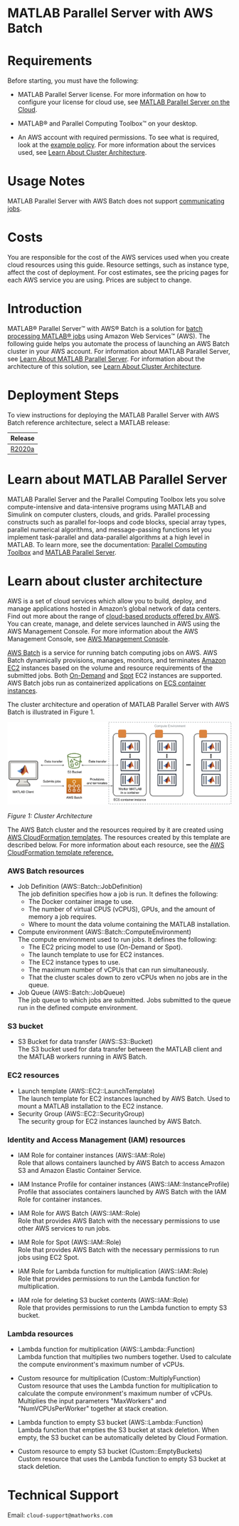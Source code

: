 # MATLAB Parallel Server with AWS Batch

# Requirements

Before starting, you must have the following:

* MATLAB Parallel Server license. For more information on how to configure your license for cloud use, see [MATLAB Parallel Server on the Cloud](https://www.mathworks.com/help/licensingoncloud/matlab-parallel-server-on-the-cloud.html).

* MATLAB® and Parallel Computing Toolbox™ on your desktop.

* An AWS account with required permissions. To see what is required, look at the [example policy](matlab-parallel-server-with-aws-batch-admin-IAM-policy.json). For more information about the services used, see [Learn About Cluster Architecture](#learn-about-cluster-architecture).

# Usage Notes
MATLAB Parallel Server with AWS Batch does not support [communicating jobs](https://uk.mathworks.com/help/parallel-computing/introduction.html).

# Costs
You are responsible for the cost of the AWS services used when you create cloud resources using this guide. Resource settings, such as instance type, affect the cost of deployment. For cost estimates, see the pricing pages for each AWS service you are using. Prices are subject to change.

# Introduction
MATLAB® Parallel Server™ with AWS® Batch is a solution for [batch processing MATLAB® jobs](https://www.mathworks.com/help/parallel-computing/batch-processing.html) using Amazon Web Services™ (AWS). The following guide helps you automate the process of launching an AWS Batch cluster in your AWS account. For information about MATLAB Parallel Server, see [Learn About MATLAB Parallel Server](#learn-about-matlab-parallel-server). For information about the architecture of this solution, see [Learn About Cluster Architecture](#learn-about-cluster-architecture).

# Deployment Steps

To view instructions for deploying the MATLAB Parallel Server with AWS Batch reference architecture, select a MATLAB release:

| Release |
| ------- |
| [R2020a](releases/R2020a/README.md) |


# Learn about MATLAB Parallel Server
MATLAB Parallel Server and the Parallel Computing Toolbox lets you solve compute-intensive and data-intensive programs using MATLAB and Simulink on computer clusters, clouds, and grids. Parallel processing constructs such as parallel for-loops and code blocks, special array types, parallel numerical algorithms, and message-passing functions let you implement task-parallel and data-parallel algorithms at a high level in MATLAB. To learn more, see the documentation: [Parallel Computing Toolbox](https://www.mathworks.com/help/parallel-computing) and [MATLAB Parallel Server](https://www.mathworks.com/help/matlab-parallel-server/).

# Learn about cluster architecture
AWS is a set of cloud services which allow you to build, deploy, and manage applications hosted in Amazon’s global network of data centers. Find out more about the range of [cloud-based products offered by AWS](https://aws.amazon.com/products/). You can create, manage, and delete services launched in AWS using the AWS Management Console. For more information about the AWS Management Console, see [AWS Management Console](https://aws.amazon.com/documentation/awsconsolehelpdocs/).

[AWS Batch](https://aws.amazon.com/batch/) is a service for running batch computing jobs on AWS. AWS Batch dynamically provisions, manages, monitors, and terminates [Amazon EC2](https://aws.amazon.com/ec2/) instances based on the volume and resource requirements of the submitted jobs.  Both [On-Demand](https://aws.amazon.com/ec2/pricing/on-demand/) and [Spot](https://aws.amazon.com/ec2/spot/) EC2 instances are supported.  AWS Batch jobs run as containerized applications on [ECS container instances](https://docs.aws.amazon.com/AmazonECS/latest/developerguide/ECS_instances.html).

The cluster architecture and operation of MATLAB Parallel Server with AWS Batch is illustrated in Figure 1.

![Cluster Architecture](img/MATLAB-Parallel-Server-with-AWS-Batch-architecture.png?raw=true)

*Figure 1: Cluster Architecture*

The AWS Batch cluster and the resources required by it are created using [AWS CloudFormation templates](https://aws.amazon.com/cloudformation/).  The resources created by this template are described below. For more information about each resource, see the [AWS CloudFormation template reference.](https://docs.aws.amazon.com/AWSCloudFormation/latest/UserGuide/template-reference.html)

### AWS Batch resources
* Job Definition (AWS::Batch::JobDefinition)  
The job definition specifies how a job is run. It defines the following:
    * The Docker container image to use.
    * The number of virtual CPUS (vCPUS), GPUs, and the amount of memory a job requires.
    * Where to mount the data volume containing the MATLAB installation.
* Compute environment (AWS::Batch::ComputeEnvironment)  
The compute environment used to run jobs. It defines the following:
  * The EC2 pricing model to use (On-Demand or Spot).
  * The launch template to use for EC2 instances.
  * The EC2 instance types to use.
  * The maximum number of vCPUs that can run simultaneously.
  * That the cluster scales down to zero vCPUs when no jobs are in the queue.
* Job Queue (AWS::Batch::JobQueue)  
The job queue to which jobs are submitted. Jobs submitted to the queue run in the defined compute environment.

### S3 bucket
* S3 Bucket for data transfer (AWS::S3::Bucket)  
The S3 bucket used for data transfer between the MATLAB client and the MATLAB workers running in AWS Batch.

### EC2 resources
* Launch template (AWS::EC2::LaunchTemplate)  
The launch template for EC2 instances launched by AWS Batch. Used to mount a MATLAB installation to the EC2 instance.
* Security Group (AWS::EC2::SecurityGroup)  
The security group for EC2 instances launched by AWS Batch.

### Identity and Access Management (IAM) resources
* IAM Role for container instances (AWS::IAM::Role)  
Role that allows containers launched by AWS Batch to access Amazon S3 and Amazon Elastic Container Service.  

* IAM Instance Profile for container instances (AWS::IAM::InstanceProfile)  
Profile that associates containers launched by AWS Batch with the IAM Role for container instances.

* IAM Role for AWS Batch (AWS::IAM::Role)  
Role that provides AWS Batch with the necessary permissions to use other AWS services to run jobs.

* IAM Role for Spot (AWS::IAM::Role)  
Role that provides AWS Batch with the necessary permissions to run jobs using EC2 Spot.

* IAM Role for Lambda function for multiplication (AWS::IAM::Role)  
Role that provides permissions to run the Lambda function for multiplication.

* IAM role for deleting S3 bucket contents (AWS::IAM::Role)  
Role that provides permissions to run the Lambda function to empty S3 bucket.

### Lambda resources
* Lambda function for multiplication (AWS::Lambda::Function)  
Lambda function that multiplies two numbers together. Used to calculate the compute environment's maximum number of vCPUs.

* Custom resource for multiplication (Custom::MultiplyFunction)  
Custom resource that uses the Lambda function for multiplication to calculate the compute environment's maximum number of vCPUs. Multiplies the input parameters "MaxWorkers" and "NumVCPUsPerWorker" together at stack creation.

* Lambda function to empty S3 bucket (AWS::Lambda::Function)  
Lambda function that empties the S3 bucket at stack deletion. When empty, the S3 bucket can be automatically deleted by Cloud Formation.

* Custom resource to empty S3 bucket (Custom::EmptyBuckets)  
Custom resource that uses the Lambda function to empty S3 bucket at stack deletion.

# Technical Support
Email: `cloud-support@mathworks.com`
